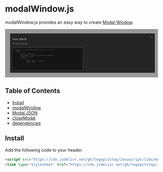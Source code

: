 # modalWindow.js
modalWindow.js provides an easy way to create [Modal Window](https://en.wikipedia.org/wiki/Modal_window).

![ ](https://github.com/legopitstop/Javascript/blob/main/assets/example_modal.png?raw=true "example modal")

## Table of Contents
- [Install](#install)
- [modalWindow](modal-window.md)
- [Modal JSON](modal-json.md)
- [closeModal](close-modal.md)
- [dependencies](dependencies.md)

## Install
Add the following code to your header.
```html
<script src="https://cdn.jsdelivr.net/gh/legopitstop/Javascript/libs/modalWindow/modalWindow.js"></script>
<link type="stylesheet" href="https://cdn.jsdelivr.net/gh/legopitstop/Javascript/libs/modalWindow/modalWindow.css">
```